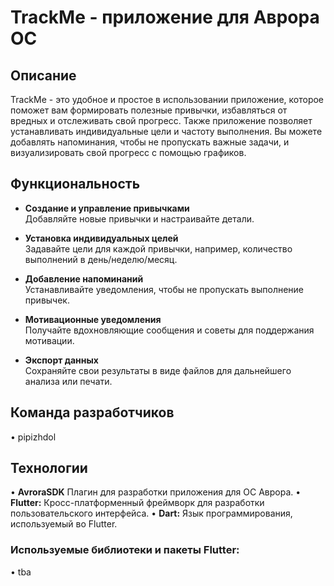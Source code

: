 # TrackMe - приложение для Аврора ОС

## Описание

TrackMe - это удобное и простое в использовании приложение, которое поможет вам формировать полезные привычки, избавляться от вредных и отслеживать свой прогресс. Также приложение позволяет устанавливать индивидуальные цели и частоту выполнения. Вы можете добавлять напоминания, чтобы не пропускать важные задачи, и визуализировать свой прогресс с помощью графиков.

## Функциональность

- **Создание и управление привычками**  
  Добавляйте новые привычки и настраивайте детали.

- **Установка индивидуальных целей**  
  Задавайте цели для каждой привычки, например, количество выполнений в день/неделю/месяц.

- **Добавление напоминаний**  
  Устанавливайте уведомления, чтобы не пропускать выполнение привычек.

- **Мотивационные уведомления**  
  Получайте вдохновляющие сообщения и советы для поддержания мотивации.

- **Экспорт данных**  
  Сохраняйте свои результаты в виде файлов для дальнейшего анализа или печати.

## Команда разработчиков

•  pipizhdol

## Технологии
•   **AvroraSDK** Плагин для разработки приложения для ОС Аврора.
•   **Flutter:** Кросс-платформенный фреймворк для разработки пользовательского интерфейса.
•   **Dart:** Язык программирования, используемый во Flutter.

### Используемые библиотеки и пакеты Flutter:

•   tba
